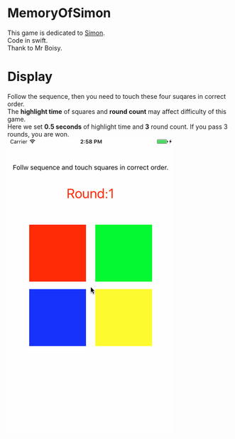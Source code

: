 # MemoryOfSimon
This game is dedicated to [Simon](https://en.wikipedia.org/wiki/Simon_(game)).  
Code in swift.  
Thank to Mr Boisy.

# Display
Follow the sequence, then you need to touch these four suqares in correct order.  
The **highlight time** of squares and **round count** may affect difficulty of this game.  
Here we set **0.5 seconds** of highlight time and **3** round count. If you pass 3 rounds, you are won.
![Simon](./Simon.gif)